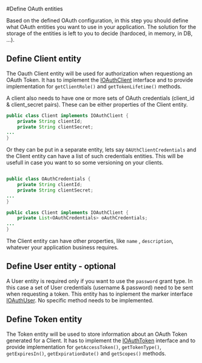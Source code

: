 #Define OAuth entities

Based on the defined OAuth configuration, in this step you should define what OAuth entities you want to use in your application. The solution for the storage of the entities is left to you to decide (hardoced, in memory, in DB, ...). 


## Define Client entity

The Oauth Client entity will be used for authorization when requestiong an OAuth Token. It has to implement the [IOAuthClient][IOAuthClient] interface and to provide implementation for `getClientRole()` and `getTokenLifetime()` methods.

A client also needs to have one or more sets of OAuth credentials (client_id & client_secret pairs). These can be either properties of the Client entity.

```java
public class Client implements IOAuthClient {
	private String clientId;
	private String clientSecret;
...
}	
```

Or they can be put in a separate entity, lets say `OAUthClientCredentials` and the Client entity can have a list of such credentials entities. This will be usefull in case you want to so some versioning on your clients.

```java

public class OAuthCredentials {
	private String clientId;
	private String clientSecret;
...
}

public class Client implements IOAuthClient {
	private List<OAuthCredentials> oAuthCredentials;
...
}	
```

The Client entity can have other properties, like `name` , `description`, whatever your application business requires.

## Define User entity - optional

A User entity is required only if you want to use the `password` grant type. In this case a set of User credentials (username & password) need to be sent when requesting a token. This entity has to inplement the marker interface [IOAuthUser][IOAuthUser]. No specific method needs to be implemented.

## Define Token entity

The Token entity will be used to store information about an OAuth Token generated for a Client. It has to implement the [IOAuthToken][IOAuthToken] interface and to provide implementation for `getAccessToken()`, `getTokenType()`, `getExpiresIn()`, `getExpirationDate()` and `getScopes()` methods.  



[IOAuthClient]: src/main/java/com/forbesdigital/jee/oauth/model/IOAuthClient.java
[IOAuthUser]: src/main/java/com/forbesdigital/jee/oauth/model/IOAuthUser.java
[IOAuthToken]: src/main/java/com/forbesdigital/jee/oauth/model/IOAuthToken.java